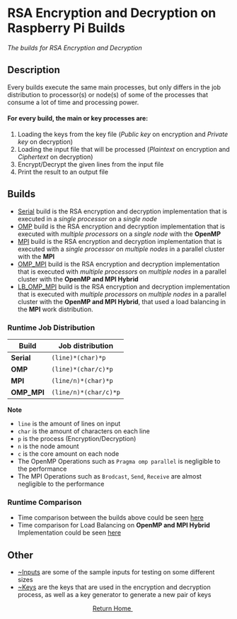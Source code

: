 # RSA Encryption and Decryption on Raspberry Pi Builds
*The builds for RSA Encryption and Decryption*

## Description
Every builds execute the same main processes, but only differs in the job distribution to processor(s) or node(s) of some of the processes that consume a lot of time and processing power.

#### For every build, the main or key processes are:
1. Loading the keys from the key file (*Public key* on encryption and *Private key* on decryption)
2. Loading the input file that will be processed (*Plaintext* on encryption and *Ciphertext* on decryption)
3. Encrypt/Decrypt the given lines from the input file
4. Print the result to an output file

## Builds
+ [Serial](https://github.com/ReinhartC/Parallel-RSA-on-Raspberry-Pi/tree/master/Builds/Serial "Serial build") build is the RSA encryption and decryption implementation that is executed in a *single processor* on a *single node*
+ [OMP](https://github.com/ReinhartC/Parallel-RSA-on-Raspberry-Pi/tree/master/Builds/OMP "OMP build") build is the RSA encryption and decryption implementation that is executed with *multiple processors* on a *single node* with the **OpenMP**
+ [MPI](https://github.com/ReinhartC/Parallel-RSA-on-Raspberry-Pi/tree/master/Builds/MPI "MPI build") build is the RSA encryption and decryption implementation that is executed with a *single processor* on *multiple nodes* in a parallel cluster with the **MPI**
+ [OMP_MPI](https://github.com/ReinhartC/Parallel-RSA-on-Raspberry-Pi/tree/master/Builds/OMP_MPI "OMP_MPI build") build is the RSA encryption and decryption implementation that is executed with *multiple processors* on *multiple nodes* in a parallel cluster with the **OpenMP and MPI Hybrid**
+ [LB_OMP_MPI](https://github.com/ReinhartC/Parallel-RSA-on-Raspberry-Pi/tree/master/Builds/LB_OMP_MPI "LB_OMP_MPI build") build is the RSA encryption and decryption implementation that is executed with *multiple processors* on *multiple nodes* in a parallel cluster with the **OpenMP and MPI Hybrid**, that used a load balancing in the **MPI** work distribution.

### Runtime Job Distribution
Build | Job distribution
----- | -----
**Serial** | `(line)*(char)*p`
**OMP** | `(line)*(char/c)*p`
**MPI** | `(line/n)*(char)*p`
**OMP_MPI** | `(line/n)*(char/c)*p`

**Note**
- `line` is the amount of lines on input
- `char` is the amount of characters on each line
- `p` is the process (Encryption/Decryption)
- `n` is the node amount
- `c` is the core amount on each node
- The OpenMP Operations such as `Pragma omp parallel` is negligible to the performance
- The MPI Operations such as `Brodcast`, `Send`, `Receive` are almost negligible to the performance

### Runtime Comparison
+ Time comparison between the builds above could be seen [here](http://tiny.cc/RSABuildsTimeComparison "RSA Builds Time Comparison")
+ Time comparison for Load Balancing on **OpenMP and MPI Hybrid** Implementation could be seen [here](http://tiny.cc/RSALoadBalanceTimeCompare "RSA OpenMP and MPI Hybrid Load Balance Time Comparison")

## Other
+ [~Inputs](https://github.com/ReinhartC/Parallel-RSA-on-Raspberry-Pi/tree/master/Builds/~Inputs "~Inputs") are some of the sample inputs for testing on some different sizes
+ [~Keys](https://github.com/ReinhartC/Parallel-RSA-on-Raspberry-Pi/tree/master/Builds/~Keys "~Keys") are the keys that are used in the encryption and decryption process, as well as a key generator to generate a new pair of keys

<p align="center">
    <a href="https://github.com/ReinhartC/Parallel-RSA-on-Raspberry-Pi/tree/master">
        Return Home
    </a>  
</p>

